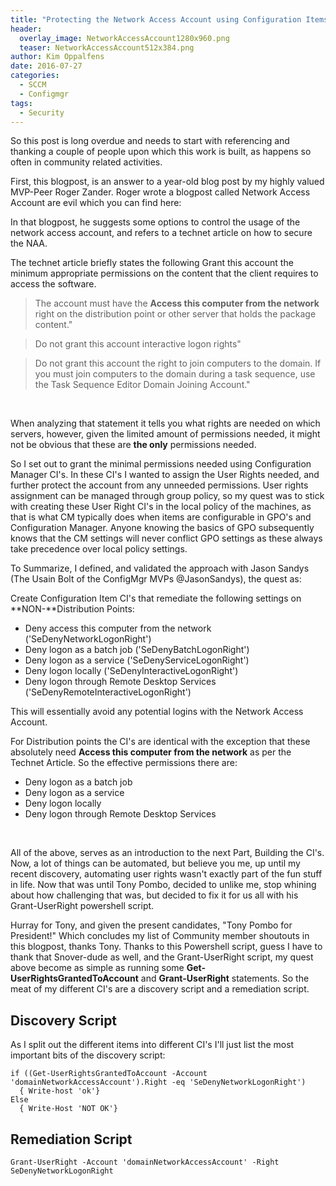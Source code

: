 ```yaml
---
title: "Protecting the Network Access Account using Configuration Items Quest – Part1"
header:
  overlay_image: NetworkAccessAccount1280x960.png
  teaser: NetworkAccessAccount512x384.png
author: Kim Oppalfens
date: 2016-07-27
categories:
  - SCCM
  - Configmgr
tags:
  - Security
---
```



So this post is long overdue and needs to start with referencing and thanking a couple of people upon which this work is built, as happens so often in community related activities.

First, this blogpost, is an answer to a year-old blog post by my highly valued MVP-Peer Roger Zander. Roger wrote a blogpost called Network Access Account are evil which you can find here:



In that blogpost, he suggests some options to control the usage of the network access account, and refers to a technet article on how to secure the NAA. 

The technet article  briefly states the following Grant this account the minimum appropriate permissions on the content that the client requires to access the software. 

> The account must have the **Access this computer from the network** right on the distribution point or other server that holds the package content."


> Do not grant this account interactive logon rights"



> Do not grant this account the right to join computers to the domain. If you must join computers to the domain during a task sequence, use the Task Sequence Editor Domain Joining Account."

 

When analyzing that statement it tells you what rights are needed on which servers, however, given the limited amount of permissions needed, it might not be obvious that these are **the only** permissions needed.

So I set out to grant the minimal permissions needed using Configuration Manager CI's. In these CI's I wanted to assign the User Rights needed, and further protect the account from any unneeded permissions. User rights assignment can be managed through group policy, so my quest was to stick with creating these User Right CI's in the local policy of the machines, as that is what CM typically does when items are configurable in GPO's and Configuration Manager. Anyone knowing the basics of GPO subsequently knows that the CM settings will never conflict GPO settings as these always take precedence over local policy settings.

To Summarize, I defined, and validated the approach with Jason Sandys (The Usain Bolt of the ConfigMgr MVPs @JasonSandys), the quest as:

Create Configuration Item CI's that remediate the following settings on **NON-**Distribution Points:

* Deny access this computer from the network ('SeDenyNetworkLogonRight')
* Deny logon as a batch job ('SeDenyBatchLogonRight')
* Deny logon as a service ('SeDenyServiceLogonRight')
* Deny logon locally ('SeDenyInteractiveLogonRight')
* Deny logon through Remote Desktop Services ('SeDenyRemoteInteractiveLogonRight')

This will essentially avoid any potential logins with the Network Access Account.

For Distribution points the CI's are identical with the exception that these absolutely need **Access this computer from the network** as per the Technet Article. So the effective permissions there are:

* Deny logon as a batch job
* Deny logon as a service
* Deny logon locally
* Deny logon through Remote Desktop Services

 

All of the above, serves as an introduction to the next Part, Building the CI's. Now, a lot of things can be automated, but believe you me, up until my recent discovery, automating user rights wasn't exactly part of the fun stuff in life. Now that was until Tony Pombo, decided to unlike me, stop whining about how challenging that was, but decided to fix it for us all with his Grant-UserRight powershell script. 

Hurray for Tony, and given the present candidates, "Tony Pombo for President!" Which concludes my list of Community member shoutouts in this blogpost, thanks Tony. Thanks to this Powershell script, guess I have to thank that Snover-dude as well, and the Grant-UserRight script, my quest above become as simple as running some **Get-UserRightsGrantedToAccount** and **Grant-UserRight** statements. So the meat of my different CI's are a discovery script and a remediation script.

## Discovery Script

As I split out the different items into different CI's I'll just list the most important bits of the discovery script:

```posh
if ((Get-UserRightsGrantedToAccount -Account 'domainNetworkAccessAccount').Right -eq 'SeDenyNetworkLogonRight') 
  { Write-host 'ok'}
Else
  { Write-Host 'NOT OK'}
```
## Remediation Script

```posh
Grant-UserRight -Account 'domainNetworkAccessAccount' -Right SeDenyNetworkLogonRight
```


